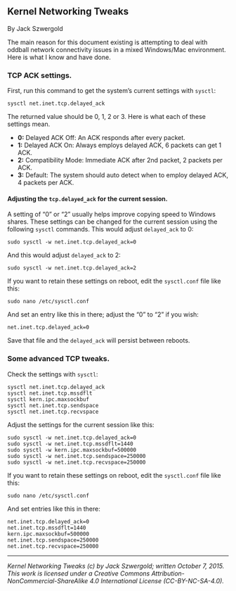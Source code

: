 ## Kernel Networking Tweaks

By Jack Szwergold

The main reason for this document existing is attempting to deal with oddball network connectivity issues in a mixed Windows/Mac environment. Here is what I know and have done.

### TCP ACK settings.

First, run this command to get the system’s current settings with `sysctl`:

    sysctl net.inet.tcp.delayed_ack

The returned value should be 0, 1, 2 or 3. Here is what each of these settings mean.

- **0:** Delayed ACK Off: An ACK responds after every packet.
- **1:** Delayed ACK On: Always employs delayed ACK, 6 packets can get 1 ACK.
- **2:** Compatibility Mode: Immediate ACK after 2nd packet, 2 packets per ACK.
- **3:** Default: The system should auto detect when to employ delayed ACK, 4 packets per ACK.

#### Adjusting the `tcp.delayed_ack` for the current session.

A setting of “0” or “2” usually helps improve copying speed to Windows shares. These settings can be changed for the current session using the following `sysctl` commands. This would adjust `delayed_ack` to 0:

	sudo sysctl -w net.inet.tcp.delayed_ack=0

And this would adjust `delayed_ack` to 2:

	sudo sysctl -w net.inet.tcp.delayed_ack=2

If you want to retain these settings on reboot, edit the `sysctl.conf` file like this:

    sudo nano /etc/sysctl.conf

And set an entry like this in there; adjust the “0” to “2” if you wish:

	net.inet.tcp.delayed_ack=0

Save that file and the `delayed_ack` will persist between reboots.

### Some advanced TCP tweaks.

Check the settings with `sysctl`:

	sysctl net.inet.tcp.delayed_ack
	sysctl net.inet.tcp.mssdflt
	sysctl kern.ipc.maxsockbuf
	sysctl net.inet.tcp.sendspace
	sysctl net.inet.tcp.recvspace

Adjust the settings for the current session like this:

	sudo sysctl -w net.inet.tcp.delayed_ack=0
	sudo sysctl -w net.inet.tcp.mssdflt=1440
	sudo sysctl -w kern.ipc.maxsockbuf=500000
	sudo sysctl -w net.inet.tcp.sendspace=250000
	sudo sysctl -w net.inet.tcp.recvspace=250000

If you want to retain these settings on reboot, edit the `sysctl.conf` file like this:

	sudo nano /etc/sysctl.conf

And set entries like this in there:
	
	net.inet.tcp.delayed_ack=0
	net.inet.tcp.mssdflt=1440
	kern.ipc.maxsockbuf=500000
	net.inet.tcp.sendspace=250000
	net.inet.tcp.recvspace=250000

***

*Kernel Networking Tweaks (c) by Jack Szwergold; written October 7, 2015. This work is licensed under a Creative Commons Attribution-NonCommercial-ShareAlike 4.0 International License (CC-BY-NC-SA-4.0).*
